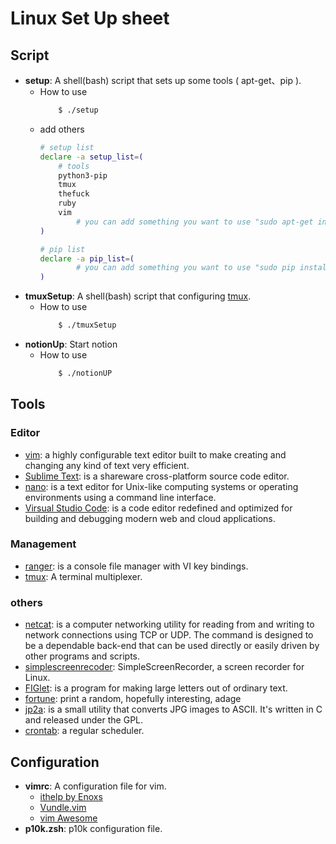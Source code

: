 # Linux Set Up sheet

## Script

* **setup**: A shell(bash) script that sets up some tools ( apt-get、pip ).
    * How to use
        ```sh
            $ ./setup
        ```
    * add others
        ```sh
        # setup list
        declare -a setup_list=(
            # tools
            python3-pip
            tmux
            thefuck
            ruby
            vim
                # you can add something you want to use "sudo apt-get install" to install here.
        )

        # pip list
        declare -a pip_list=(
                # you can add something you want to use "sudo pip install" to  install here. 
        )

        ```
* **tmuxSetup**: A shell(bash) script that configuring [tmux](https://github.com/tmux/tmux). 
    * How to use
        ```sh
            $ ./tmuxSetup
        ```
* **notionUp**: Start notion
    * How to use
        ```sh
            $ ./notionUP
        ```

## Tools

### Editor
* [vim](https://www.vim.org/): a highly configurable text editor built to make creating and changing any kind of text very efficient.
* [Sublime Text](https://www.sublimetext.com/): is a shareware cross-platform source code editor.
* [nano](https://www.nano-editor.org/):  is a text editor for Unix-like computing systems or operating environments using a command line interface.
* [Virsual Studio Code](https://code.visualstudio.com/): is a code editor redefined and optimized for building and debugging modern web and cloud applications.

### Management
* [ranger](https://ranger.github.io/): is a console file manager with VI key bindings.
* [tmux](https://github.com/tmux/tmux): A terminal multiplexer.

### others
* [netcat](): is a computer networking utility for reading from and writing to network connections using TCP or UDP. The command is designed to be a dependable back-end that can be used directly or easily driven by other programs and scripts.
* [simplescreenrecoder](https://github.com/MaartenBaert/ssr): SimpleScreenRecorder, a screen recorder for Linux.
* [FIGlet](http://www.figlet.org/): is a program for making large letters out of ordinary text.
* [fortune](): print a random, hopefully interesting, adage
* [jp2a](https://csl.name/jp2a/#:~:text=jp2a%20is%20a%20small%20utility,and%20released%20under%20the%20GPL.):  is a small utility that converts JPG images to ASCII. It's written in C and released under the GPL.
* [crontab](): a regular scheduler. 


## Configuration

* **vimrc**: A configuration file for vim.
    * [ithelp by Enoxs](https://ithelp.ithome.com.tw/articles/10258222)
    * [Vundle.vim](https://github.com/VundleVim/Vundle.vim)
    * [vim Awesome](https://vimawesome.com/)
* **p10k.zsh**: p10k configuration file.
